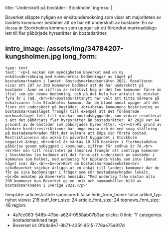 title: 'Underskott på bostäder i Stockholm'
ingress: |
  <p>Boverket släppte nyligen en enkätundersökning som visar att majoriteten av landets kommuner bedömer att de har ett underskott av bostäder. En av dessa är Stockholms kommun som uppger att ett förändrat marknadsläge lett till fler påbörjade hyresrätter än bostadsrätter.
  </p>
  
intro_image: /assets/img/34784207-kungsholmen.jpg
long_form:
  -
    type: text
    text: '<p>I veckan kom myndigheten Boverket med en ny enkätundersökning med kommunernas bedömningar av läget på bostadsmarknaden i landet; Bostadsmarknadsenkäten 2021. Resultaten visar att 207 av 290 kommuner bedömer att de har underskott på bostäder. Även om siffran är relativt hög är det fem kommuner färre än ifjol som gör denna bedömning, och på det hela har antalet nu minskat fyra år i rad. <br><br>Bostadsrättsnytt har valt att titta närmare på enkätsvaren från Stockholms kommun, där de bland annat uppger att det finns ett underskott på bostäder. <br><br>Av kommunens beskrivning av bostadsmarknadsläget framgår till exempel att det förändrade marknadsläget lett till minskat bostadsbyggande, som vidare resulterat i att det påbörjats fler hyresrätter än bostadsrätter. År 2020 var 64 procent av de bostäder som påbörjades hyresrätter. <br><br>På grund av hårdare kreditrestriktioner har unga vuxna och de med svag ställning på bostadsmarknaden fått det svårare att köpa sin första bostad. Restriktionerna ska också ha påverkat byggandet i Stockholm negativt.&nbsp; <br><br>I år väntas 10 370 bostäder i flerbostadshus påbörjas genom nybyggnad i kommunen, siffran för småhus är 70.<br><br>Ser man till resultatet på länsnivå framgår att samtliga kommuner i Stockholms län bedömer att det finns ett underskott av bostäder i kommunen som helhet, med undantag för Upplands Väsby som inte lämnat något svar där.<br><b><br>Kort om bostadsmarknadsenkäten<br></b>Boverket skickar årligen ut en enkät till landets kommuner där de får ge sina bedömningar i frågor som rör bostadsmarknaden lokalt.<br>Om enkäten på Boverkets hemsida: “Med underlag från nästan alla 290 kommuner kan Boverket ge en unik och sammanhållen bild av bostadsmarknaden i Sverige 2021.</p>'
template: articles/article
sponsored: false
hide_from_home: false
artikel_typ: nyhet
views: 218
puff_font_size: 24
article_font_size: 24
topnews_font_size: 48
region:
  - 4a7cc063-548b-47be-a624-0558ab07b3ad
clicks: 0
link: '1'
categories: bostadsmarknad
tags:
  - Boverket
id: 0fb4a9e7-8b71-435f-9515-778ae75a917d
